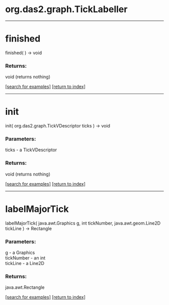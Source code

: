 # org.das2.graph.TickLabeller



***
<a name="finished"></a>
# finished
finished(  ) &rarr; void



### Returns:
void (returns nothing)


<a href="https://github.com/autoplot/dev/search?q=finished&unscoped_q=finished">[search for examples]</a>
<a href="https://github.com/autoplot/documentation/blob/master/javadoc/index-all.md">[return to index]</a>

***
<a name="init"></a>
# init
init( org.das2.graph.TickVDescriptor ticks ) &rarr; void



### Parameters:
ticks - a TickVDescriptor

### Returns:
void (returns nothing)


<a href="https://github.com/autoplot/dev/search?q=init&unscoped_q=init">[search for examples]</a>
<a href="https://github.com/autoplot/documentation/blob/master/javadoc/index-all.md">[return to index]</a>

***
<a name="labelMajorTick"></a>
# labelMajorTick
labelMajorTick( java.awt.Graphics g, int tickNumber, java.awt.geom.Line2D tickLine ) &rarr; Rectangle



### Parameters:
g - a Graphics
<br>tickNumber - an int
<br>tickLine - a Line2D

### Returns:
java.awt.Rectangle


<a href="https://github.com/autoplot/dev/search?q=labelMajorTick&unscoped_q=labelMajorTick">[search for examples]</a>
<a href="https://github.com/autoplot/documentation/blob/master/javadoc/index-all.md">[return to index]</a>

